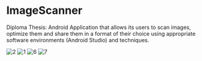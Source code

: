 # ImageScanner
Diploma Thesis: Android Application that allows its users to scan images, optimize them and share them in a format of their choice using appropriate software environments (Android Studio) and techniques.

![2](https://user-images.githubusercontent.com/56399221/144719718-6612b61e-9829-4d30-b544-6dbf68f12cb4.jpg) ![1](https://user-images.githubusercontent.com/56399221/144719720-29631909-ab49-4f0f-b913-11382da11735.jpg)
![6](https://user-images.githubusercontent.com/56399221/144719736-eb3aa4ed-8fce-4b55-bc3f-d910e4cc102b.jpg)
![7](https://user-images.githubusercontent.com/56399221/144719740-01135682-b174-426a-af6a-dc0c21e64d73.jpg)
